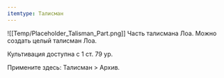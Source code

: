 ```yaml
---
itemtype: Талисман
---
```

![[Temp/Placeholder_Talisman_Part.png]]
Часть талисмана Лоа. Можно создать целый талисман Лоа.

Культивация доступна с 1 ст. 79 ур.

Примените здесь: Талисман > Архив.
